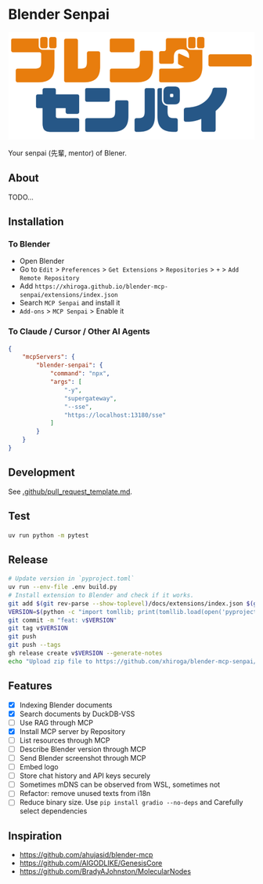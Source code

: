 # Blender Senpai

![Logo](docs/assets/logo/logo.png)

Your senpai (先輩, mentor) of Blener.

## About

TODO...

## Installation

### To Blender

- Open Blender
- Go to `Edit` > `Preferences` > `Get Extensions` > `Repositories` > `+` > `Add Remote Repository`
- Add `https://xhiroga.github.io/blender-mcp-senpai/extensions/index.json`
- Search `MCP Senpai` and install it
- `Add-ons` > `MCP Senpai` > Enable it

### To Claude / Cursor / Other AI Agents

```json
{
    "mcpServers": {
        "blender-senpai": {
            "command": "npx",
            "args": [
                "-y",
                "supergateway",
                "--sse",
                "https://localhost:13180/sse"
            ]
        }
    }
}
```

## Development

See [.github/pull_request_template.md](.github/pull_request_template.md).

## Test

```sh
uv run python -m pytest
```

## Release

```sh
# Update version in `pyproject.toml`
uv run --env-file .env build.py
# Install extension to Blender and check if it works.
git add $(git rev-parse --show-toplevel)/docs/extensions/index.json $(git rev-parse --show-toplevel)/extension/pyproject.toml $(git rev-parse --show-toplevel)/uv.lock
VERSION=$(python -c "import tomllib; print(tomllib.load(open('pyproject.toml', 'rb'))['project']['version'])")
git commit -m "feat: v$VERSION"
git tag v$VERSION
git push
git push --tags
gh release create v$VERSION --generate-notes
echo "Upload zip file to https://github.com/xhiroga/blender-mcp-senpai/releases/edit/v$VERSION"
```

## Features

- [x] Indexing Blender documents
- [x] Search documents by DuckDB-VSS
- [ ] Use RAG through MCP
- [x] Install MCP server by Repository
- [ ] List resources through MCP
- [ ] Describe Blender version through MCP
- [ ] Send Blender screenshot through MCP
- [ ] Embed logo
- [ ] Store chat history and API keys securely
- [ ] Sometimes mDNS can be observed from WSL, sometimes not
- [ ] Refactor: remove unused texts from i18n
- [ ] Reduce binary size. Use `pip install gradio --no-deps` and Carefully select dependencies

## Inspiration

- https://github.com/ahujasid/blender-mcp
- https://github.com/AIGODLIKE/GenesisCore
- https://github.com/BradyAJohnston/MolecularNodes
